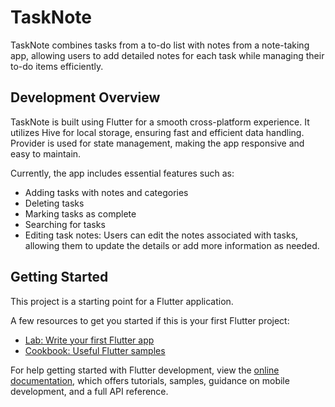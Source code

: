 # TaskNote
TaskNote combines tasks from a to-do list with notes from a note-taking app, allowing users to add detailed notes for each task while managing their to-do items efficiently.

## Development Overview
TaskNote is built using Flutter for a smooth cross-platform experience. It utilizes Hive for local storage, ensuring fast and efficient data handling. Provider is used for state management, making the app responsive and easy to maintain.

Currently, the app includes essential features such as:

- Adding tasks with notes and categories
- Deleting tasks
- Marking tasks as complete
- Searching for tasks
- Editing task notes: Users can edit the notes associated with tasks, allowing them to update the details or add more information as needed.


## Getting Started

This project is a starting point for a Flutter application.

A few resources to get you started if this is your first Flutter project:

- [Lab: Write your first Flutter app](https://docs.flutter.dev/get-started/codelab)
- [Cookbook: Useful Flutter samples](https://docs.flutter.dev/cookbook)

For help getting started with Flutter development, view the
[online documentation](https://docs.flutter.dev/), which offers tutorials,
samples, guidance on mobile development, and a full API reference.
